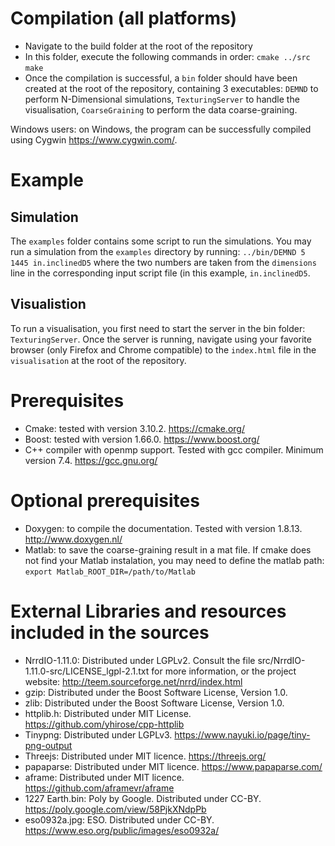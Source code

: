 # Compilation (all platforms)
- Navigate to the build folder at the root of the repository
- In this folder, execute the following commands in order:
`cmake ../src`
`make`
- Once the compilation is successful, a `bin` folder should have been created at the root of the repository, containing 3 executables: `DEMND` to perform N-Dimensional simulations, `TexturingServer` to handle the visualisation, `CoarseGraining` to perform the data coarse-graining.

Windows users: on Windows, the program can be successfully compiled using Cygwin https://www.cygwin.com/.

# Example
## Simulation
The `examples` folder contains some script to run the simulations. You may run a simulation from the `examples` directory by running:
`../bin/DEMND 5 1445 in.inclinedD5`
where the two numbers are taken from the `dimensions` line in the corresponding input script file (in this example, `in.inclinedD5`.

## Visualistion
To run a visualisation, you first need to start the server in the bin folder: `TexturingServer`.
Once the server is running, navigate using your favorite browser (only Firefox and Chrome compatible) to the `index.html` file in the `visualisation` at the root of the repository.


# Prerequisites
- Cmake: tested with version 3.10.2. https://cmake.org/
- Boost: tested with version 1.66.0. https://www.boost.org/
- C++ compiler with openmp support. Tested with gcc compiler. Minimum version 7.4. https://gcc.gnu.org/

# Optional prerequisites
- Doxygen: to compile the documentation. Tested with version 1.8.13. http://www.doxygen.nl/
- Matlab: to save the coarse-graining result in a mat file. If cmake does not find your Matlab instalation, you may need to define the matlab path: `export Matlab_ROOT_DIR=/path/to/Matlab`

# External Libraries and resources included in the sources
- NrrdIO-1.11.0: Distributed under LGPLv2. Consult the file src/NrrdIO-1.11.0-src/LICENSE_lgpl-2.1.txt for more information, or the project website: http://teem.sourceforge.net/nrrd/index.html
- gzip: Distributed under the Boost Software License, Version 1.0.
- zlib: Distributed under the Boost Software License, Version 1.0.
- httplib.h: Distributed under MIT License. https://github.com/yhirose/cpp-httplib
- Tinypng: Distributed under LGPLv3. https://www.nayuki.io/page/tiny-png-output
- Threejs: Distributed under MIT licence. https://threejs.org/
- papaparse: Distributed under MIT licence. https://www.papaparse.com/
- aframe: Distributed under MIT licence. https://github.com/aframevr/aframe
- 1227 Earth.bin: Poly by Google. Distributed under CC-BY. https://poly.google.com/view/58PjkXNdpPb
- eso0932a.jpg: ESO. Distributed under CC-BY. https://www.eso.org/public/images/eso0932a/
